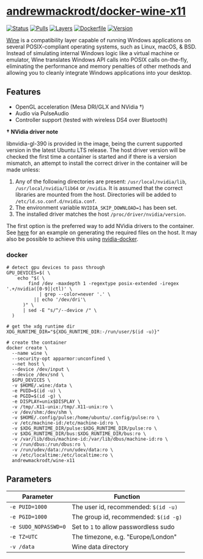 # [andrewmackrodt/docker-wine-x11](https://github.com/andrewmackrodt/dockerfiles/tree/master/wine-x11)

[![Status](https://jenkins.mackrodt.io/buildStatus/icon?job=dockerfiles%2Fwine-x11)][status]
[![Pulls](https://img.shields.io/docker/pulls/andrewmackrodt/wine-x11.svg)][pulls]
[![Layers](https://images.microbadger.com/badges/image/andrewmackrodt/wine-x11.svg)][layers]
[![Dockerfile](https://img.shields.io/github/size/andrewmackrodt/dockerfiles/wine-x11/Dockerfile.svg?label=dockerfile)][dockerfile]
[![Version](https://images.microbadger.com/badges/version/andrewmackrodt/wine-x11.svg)][version]

[status]: https://jenkins.mackrodt.io/job/dockerfiles/job/wine-x11/
[pulls]: https://hub.docker.com/r/andrewmackrodt/wine-x11
[layers]: https://microbadger.com/images/andrewmackrodt/wine-x11
[dockerfile]: https://github.com/andrewmackrodt/dockerfiles/blob/master/wine-x11/Dockerfile
[version]: https://hub.docker.com/r/andrewmackrodt/wine-x11/tags

[Wine](https://www.winehq.org/) is a compatibility layer capable of running
Windows applications on several POSIX-compliant operating systems, such as
Linux, macOS, & BSD. Instead of simulating internal Windows logic like a virtual
machine or emulator, Wine translates Windows API calls into POSIX calls
on-the-fly, eliminating the performance and memory penalties of other methods
and allowing you to cleanly integrate Windows applications into your desktop.

## Features

* OpenGL acceleration (Mesa DRI/GLX and NVidia †)
* Audio via PulseAudio
* Controller support (tested with wireless DS4 over Bluetooth)

**† NVidia driver note**

libnvidia-gl-390 is provided in the image, being the current supported version
in the latest Ubuntu LTS release. The host driver version will be checked the
first time a container is started and if there is a version mismatch, an attempt
to install the correct driver in the container will be made unless:

1. Any of the following directories are present: `/usr/local/nvidia/lib`,
   `/usr/local/nvidia/lib64` or `/nvidia`. It is assumed that the correct
   libraries are mounted from the host. Directories will be added to
   `/etc/ld.so.conf.d/nvidia.conf`.
2. The environment variable `NVIDIA_SKIP_DOWNLOAD=1` has been set.
3. The installed driver matches the host `/proc/driver/nvidia/version`.

The first option is the preferred way to add NVidia drivers to the container.
See [here][gist] for an example on generating the required files on the host.
It may also be possible to achieve this using [nvidia-docker][nvidia-docker].

[gist]: https://gist.github.com/andrewmackrodt/e5f9eaf63c9296db73901796bc46a3f8
[nvidia-docker]: https://github.com/NVIDIA/nvidia-docker

### docker

```
# detect gpu devices to pass through
GPU_DEVICES=$( \
    echo "$( \
        find /dev -maxdepth 1 -regextype posix-extended -iregex '.+/nvidia([0-9]|ctl)' \
            | grep --color=never '.' \
          || echo '/dev/dri'\
      )" \
      | sed -E "s/^/--device /" \
  )

# get the xdg runtime dir
XDG_RUNTIME_DIR="${XDG_RUNTIME_DIR:-/run/user/$(id -u)}"

# create the container
docker create \
  --name wine \
  --security-opt apparmor:unconfined \
  --net host \
  --device /dev/input \
  --device /dev/snd \
  $GPU_DEVICES \
  -v $HOME/.wine:/data \
  -e PUID=$(id -u) \
  -e PGID=$(id -g) \
  -e DISPLAY=unix$DISPLAY \
  -v /tmp/.X11-unix:/tmp/.X11-unix:ro \
  -v /dev/shm:/dev/shm \
  -v $HOME/.config/pulse:/home/ubuntu/.config/pulse:ro \
  -v /etc/machine-id:/etc/machine-id:ro \
  -v $XDG_RUNTIME_DIR/pulse:$XDG_RUNTIME_DIR/pulse:ro \
  -v $XDG_RUNTIME_DIR/bus:$XDG_RUNTIME_DIR/bus:ro \
  -v /var/lib/dbus/machine-id:/var/lib/dbus/machine-id:ro \
  -v /run/dbus:/run/dbus:ro \
  -v /run/udev/data:/run/udev/data:ro \
  -v /etc/localtime:/etc/localtime:ro \
  andrewmackrodt/wine-x11
```

## Parameters

| Parameter | Function |
| --- | --- |
| `-e PUID=1000` | The user id, recommended: `$(id -u)` |
| `-e PGID=1000` | The group id, recommended: `$(id -g)` |
| `-e SUDO_NOPASSWD=0` | Set to `1` to allow passwordless sudo |
| `-e TZ=UTC` | The timezone, e.g. "Europe/London" |
| `-v /data` | Wine data directory |
